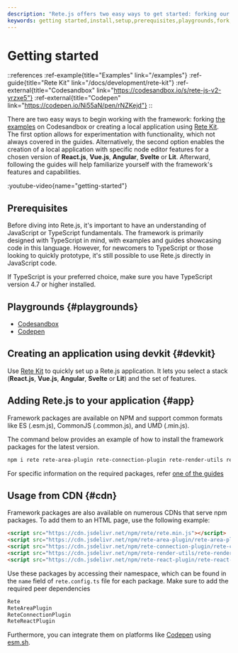 ```yaml
---
description: "Rete.js offers two easy ways to get started: forking our examples on Codesandbox or creating a local application with Rete Kit. Follow our guides to familiarize yourself with our features and capabilities"
keywords: getting started,install,setup,prerequisites,playgrounds,fork,rete kit
---
```


# Getting started

::references
:ref-example{title="Examples" link="/examples"}
:ref-guide{title="Rete Kit" link="/docs/development/rete-kit"}
:ref-external{title="Codesandbox" link="https://codesandbox.io/s/rete-js-v2-yrzxe5"}
:ref-external{title="Codepen" link="https://codepen.io/Ni55aN/pen/rNZKejd"}
::

There are two easy ways to begin working with the framework: forking [the examples](/examples) on Codesandbox or creating a local application using [Rete Kit](/docs/development/rete-kit). The first option allows for experimentation with functionality, which not always covered in the guides. Alternatively, the second option enables the creation of a local application with specific node editor features for a chosen version of **React.js**, **Vue.js**, **Angular**, **Svelte** or **Lit**. Afterward, following the guides will help familiarize yourself with the framework's features and capabilities.

:youtube-video{name="getting-started"}

## Prerequisites

Before diving into Rete.js, it's important to have an understanding of JavaScript or TypeScript fundamentals. The framework is primarily designed with TypeScript in mind, with examples and guides showcasing code in this language. However, for newcomers to TypeScript or those looking to quickly prototype, it's still possible to use Rete.js directly in JavaScript code.

If TypeScript is your preferred choice, make sure you have TypeScript version 4.7 or higher installed.

## Playgrounds {#playgrounds}

- [Codesandbox](https://codesandbox.io/s/rete-js-v2-yrzxe5)
- [Codepen](https://codepen.io/Ni55aN/pen/rNZKejd)

## Creating an application using devkit {#devkit}

Use [Rete Kit](/docs/development/rete-kit) to quickly set up a Rete.js application. It lets you select a stack (**React.js**, **Vue.js**, **Angular**, **Svelte** or **Lit**) and the set of features.

## Adding Rete.js to your application {#app}

Framework packages are available on NPM and support common formats like ES (.esm.js), CommonJS (.common.js), and UMD (.min.js).

The command below provides an example of how to install the framework packages for the latest version.

```bash
npm i rete rete-area-plugin rete-connection-plugin rete-render-utils rete-react-plugin react react-dom
```

For specific information on the required packages, refer [one of the guides](/docs/guides/basic)


## Usage from CDN {#cdn}

Framework packages are also available on numerous CDNs that serve npm packages. To add them to an HTML page, use the following example:

```html
<script src="https://cdn.jsdelivr.net/npm/rete/rete.min.js"></script>
<script src="https://cdn.jsdelivr.net/npm/rete-area-plugin/rete-area-plugin.min.js"></script>
<script src="https://cdn.jsdelivr.net/npm/rete-connection-plugin/rete-connection-plugin.min.js"></script>
<script src="https://cdn.jsdelivr.net/npm/rete-render-utils/rete-render-utils.min.js"></script>
<script src="https://cdn.jsdelivr.net/npm/rete-react-plugin/rete-react-plugin.min.js"></script>
```

Use these packages by accessing their namespace, which can be found in the `name` field of `rete.config.ts` file for each package. Make sure to add the required peer dependencies

```js
Rete
ReteAreaPlugin
ReteConnectionPlugin
ReteReactPlugin
```

Furthermore, you can integrate them on platforms like [Codepen](https://codepen.io) using [esm.sh](https://esm.sh).
